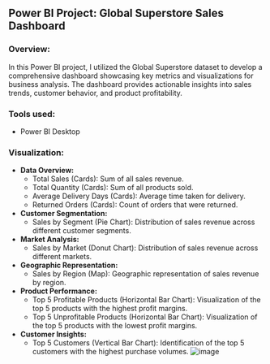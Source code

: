 ## Power BI Project: Global Superstore Sales Dashboard

### Overview:
In this Power BI project, I utilized the Global Superstore dataset to develop a comprehensive dashboard showcasing key metrics and visualizations for business analysis. The dashboard provides actionable insights into sales trends, customer behavior, and product profitability.

### Tools used:
- Power BI Desktop

### Visualization:
- **Data Overview:**
    - Total Sales (Cards): Sum of all sales revenue.
    - Total Quantity (Cards): Sum of all products sold.
    - Average Delivery Days (Cards): Average time taken for delivery.
    - Returned Orders (Cards): Count of orders that were returned.
- **Customer Segmentation:**
    - Sales by Segment (Pie Chart): Distribution of sales revenue across different customer segments.
- **Market Analysis:**
    - Sales by Market (Donut Chart): Distribution of sales revenue across different markets.
- **Geographic Representation:**
    - Sales by Region (Map): Geographic representation of sales revenue by region.
- **Product Performance:**
    - Top 5 Profitable Products (Horizontal Bar Chart): Visualization of the top 5 products with the highest profit margins.
    - Top 5 Unprofitable Products (Horizontal Bar Chart): Visualization of the top 5 products with the lowest profit margins.
- **Customer Insights:**
    - Top 5 Customers (Vertical Bar Chart): Identification of the top 5 customers with the highest purchase volumes.
![image](https://github.com/user-attachments/assets/b83f1e5d-0e07-44f6-bc31-f71c64fdf2e7)
